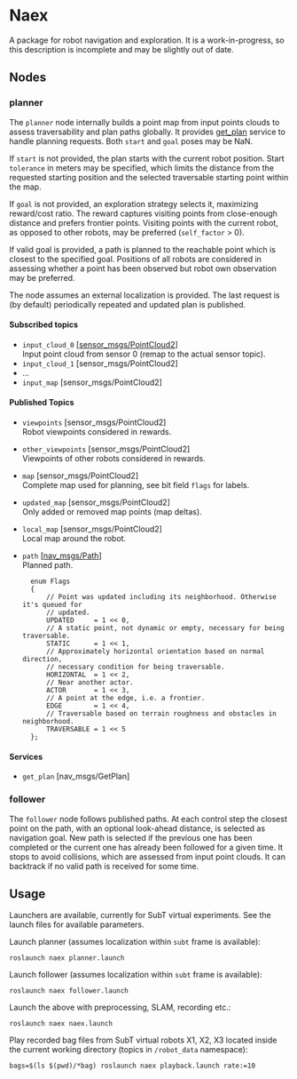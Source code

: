 # Naex

A package for robot navigation and exploration.
It is a work-in-progress, so this description is incomplete and may be slightly out of date.

## Nodes

### planner

The `planner` node internally builds a point map from input points clouds to assess traversability and plan paths globally.
It provides [get_plan](http://docs.ros.org/en/noetic/api/nav_msgs/html/srv/GetPlan.html) service to handle planning requests.
Both `start` and `goal` poses may be NaN.

If `start` is not provided, the plan starts with the current robot position.
Start `tolerance` in meters may be specified, which limits the distance from the requested starting position and the selected traversable starting point within the map.

If `goal` is not provided, an exploration strategy selects it, maximizing reward/cost ratio.
The reward captures visiting points from close-enough distance and prefers frontier points.
Visiting points with the current robot, as opposed to other robots, may be preferred (`self_factor` > 0).

If valid goal is provided, a path is planned to the reachable point which is closest to the specified goal.
Positions of all robots are considered in assessing whether a point has been observed but robot own observation may be preferred.

The node assumes an external localization is provided.
The last request is (by default) periodically repeated and updated plan is published.

#### Subscribed topics

- `input_cloud_0` [[sensor_msgs/PointCloud2](http://docs.ros.org/en/noetic/api/sensor_msgs/html/msg/PointCloud2.html)]  
  Input point cloud from sensor 0 (remap to the actual sensor topic).
- `input_cloud_1` [sensor_msgs/PointCloud2]
- ...
- `input_map` [sensor_msgs/PointCloud2]

#### Published Topics

- `viewpoints` [sensor_msgs/PointCloud2]  
  Robot viewpoints considered in rewards.
- `other_viewpoints` [sensor_msgs/PointCloud2]  
  Viewpoints of other robots considered in rewards.
- `map` [sensor_msgs/PointCloud2]  
  Complete map used for planning, see bit field `flags` for labels.
- `updated_map` [sensor_msgs/PointCloud2]  
  Only added or removed map points (map deltas).
- `local_map` [sensor_msgs/PointCloud2]  
  Local map around the robot.
- `path` [[nav_msgs/Path](http://docs.ros.org/en/noetic/api/nav_msgs/html/msg/Path.html)]  
  Planned path.

        enum Flags
        {
            // Point was updated including its neighborhood. Otherwise it's queued for
            // updated.
            UPDATED     = 1 << 0,
            // A static point, not dynamic or empty, necessary for being traversable.
            STATIC      = 1 << 1,
            // Approximately horizontal orientation based on normal direction,
            // necessary condition for being traversable.
            HORIZONTAL  = 1 << 2,
            // Near another actor.
            ACTOR       = 1 << 3,
            // A point at the edge, i.e. a frontier.
            EDGE        = 1 << 4,
            // Traversable based on terrain roughness and obstacles in neighborhood.
            TRAVERSABLE = 1 << 5
        };

#### Services

- `get_plan` [nav_msgs/GetPlan]

### follower

The `follower` node follows published paths.
At each control step the closest point on the path, with an optional look-ahead distance, is selected as navigation goal.
New path is selected if the previous one has been completed or the current one has already been followed for a given time.
It stops to avoid collisions, which are assessed from input point clouds.
It can backtrack if no valid path is received for some time.

## Usage

Launchers are available, currently for SubT virtual experiments.
See the launch files for available parameters.

Launch planner (assumes localization within `subt` frame is available):

    roslaunch naex planner.launch

Launch follower (assumes localization within `subt` frame is available):

    roslaunch naex follower.launch

Launch the above with preprocessing, SLAM, recording etc.:

    roslaunch naex naex.launch

Play recorded bag files from SubT virtual robots X1, X2, X3 located inside the current working directory (topics in `/robot_data` namespace):

    bags=$(ls $(pwd)/*bag) roslaunch naex playback.launch rate:=10

